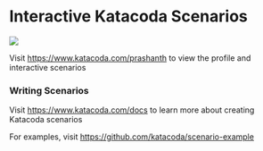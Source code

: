 # Interactive Katacoda Scenarios

[![](http://shields.katacoda.com/katacoda/prashanth/count.svg)](https://www.katacoda.com/prashanth "Get your profile on Katacoda.com")

Visit https://www.katacoda.com/prashanth to view the profile and interactive scenarios

### Writing Scenarios
Visit https://www.katacoda.com/docs to learn more about creating Katacoda scenarios

For examples, visit https://github.com/katacoda/scenario-example
